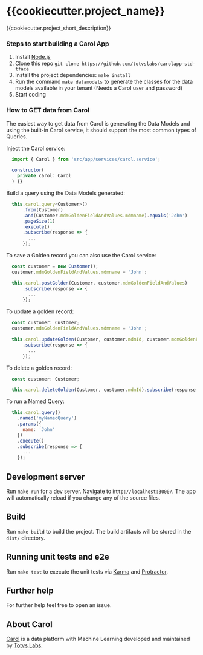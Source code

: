 # {{cookiecutter.project_name}}

{{cookiecutter.project_short_description}}

### Steps to start building a Carol App

1. Install [Node.js](https://nodejs.org/en/download/)
2. Clone this repo `git clone https://github.com/totvslabs/carolapp-std-tface`
3. Install the project dependencies: `make install`
4. Run the command `make datamodels` to generate the classes for the data models available in your tenant (Needs a Carol user and password)
5. Start coding

### How to GET data from Carol

The easiest way to get data from Carol is generating the Data Models and using the built-in Carol service, it should support the most common types of Queries.

Inject the Carol service:

```javascript
  import { Carol } from 'src/app/services/carol.service';

  constructor(
    private carol: Carol
  ) {}
```

Build a query using the Data Models generated:

```javascript
  this.carol.query<Customer>()
      .from(Customer)
      .and(Customer.mdmGoldenFieldAndValues.mdmname).equals('John')
      .pageSize(1)
      .execute()
      .subscribe(response => {
        ...
      });
```

To save a Golden record you can also use the Carol service:

```javascript
  const customer = new Customer();
  customer.mdmGoldenFieldAndValues.mdmname = 'John';

  this.carol.postGolden(Customer, customer.mdmGoldenFieldAndValues)
      .subscribe(response => {
        ...
      });
```

To update a golden record:

```javascript
  const customer: Customer;
  customer.mdmGoldenFieldAndValues.mdmname = 'John';

  this.carol.updateGolden(Customer, customer.mdmId, customer.mdmGoldenFieldAndValues)
      .subscribe(response => {
        ...
      });
```

To delete a golden record:

```javascript
  const customer: Customer;

  this.carol.deleteGolden(Customer, customer.mdmId).subscribe(response => ...);
```

To run a Named Query:

```javascript
  this.carol.query()
    .named('myNamedQuery')
    .params({
      name: 'John'
    })
    .execute()
    .subscribe(response => {
      ...
    });
```

## Development server

Run `make run` for a dev server. Navigate to `http://localhost:3000/`. The app will automatically reload if you change any of the source files.

## Build

Run `make build` to build the project. The build artifacts will be stored in the `dist/` directory.

## Running unit tests and e2e

Run `make test` to execute the unit tests via [Karma](https://karma-runner.github.io) and  [Protractor](http://www.protractortest.org/).

## Further help

For further help feel free to open an issue.

## About Carol

[Carol](https://docs.carol.ai) is a data platform with Machine Learning developed and maintained by [Totvs Labs](https://www.totvslabs.com/).
